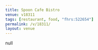 ```yaml
---
title: Spoon Cafe Bistro
venue: v18311
tags: [restaurant, food, "fhrs:522654"]
permalink: /v/18311/
layout: venue
---
```

null